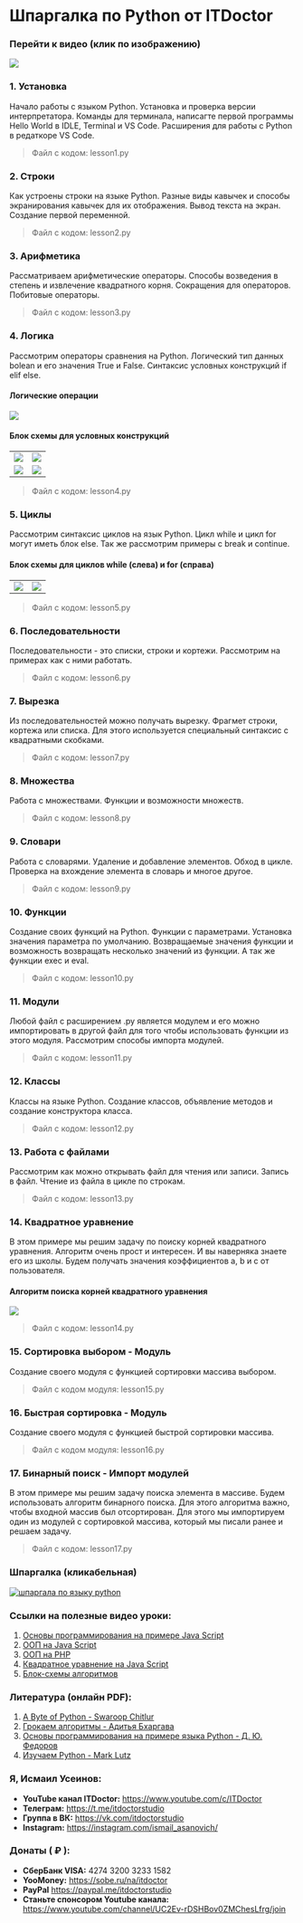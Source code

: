 # Шпаргалка по Python от ITDoctor

### Перейти к видео (клик по изображению)
<a href="https://youtu.be/aC6_iSq6Ngo" target="_blank"><img src="img/poster.jpg"></a>

### 1. Установка
Начало работы с языком Python. Установка и проверка версии интерпретатора. Команды для терминала, написагте первой программы Hello World в IDLE, Terminal и VS Code. Расширения для работы с Python в редаткоре VS Code.
> Файл с кодом: lesson1.py
### 2. Строки
Как устроены строки на языке Python. Разные виды кавычек и способы экранирования кавычек для их отображения. Вывод текста на экран. Создание первой переменной.
> Файл с кодом: lesson2.py
### 3. Арифметика
Рассматриваем арифметические операторы. Способы возведения в степень и извлечение квадратного корня. Сокращения для операторов. Побитовые операторы.
> Файл с кодом: lesson3.py
### 4. Логика
Рассмотрим операторы сравнения на Python. Логический тип данных bolean и его значения True и False. Синтаксис условных конструкций if elif else.
#### Логические операции
<img src="img/logic.jpg">

#### Блок схемы для условных конструкций
<table>
  <tr>
    <td><img src="img/1.jpg"></td>
    <td><img src="img/2.jpg"></td>
  </tr>
  <tr>
    <td><img src="img/3.jpg"></td>
    <td><img src="img/4.jpg"></td>
  </tr>
</table>

> Файл с кодом: lesson4.py
### 5. Циклы
Рассмотрим синтаксис циклов на язык Python. Цикл while и цикл for могут иметь блок else. Так же рассмотрим примеры с break и continue.
#### Блок схемы для циклов while (слева) и for (справа)
<table>
  <tr>
    <td><img src="img/5.jpg"></td>
    <td><img src="img/6.jpg"></td>
  </tr>
</table>

> Файл с кодом: lesson5.py
### 6. Последовательности
Последовательности - это списки, строки и кортежи. Рассмотрим на примерах как с ними работать.
> Файл с кодом: lesson6.py
### 7. Вырезка
Из последовательностей можно получать вырезку. Фрагмет строки, кортежа или списка. Для этого используется специальный синтаксис с квадратными скобками.
> Файл с кодом: lesson7.py
### 8. Множества
Работа с множествами. Функции и возможности множеств.
> Файл с кодом: lesson8.py
### 9. Словари
Работа с словарями. Удаление и добавление элементов. Обход в цикле. Проверка на вхождение элемента в словарь и многое другое.
> Файл с кодом: lesson9.py
### 10. Функции
Создание своих функций на Python. Функции с параметрами. Установка значения параметра по умолчанию. Возвращаемые значения функции и возможность возвращать несколько значений из функции. А так же функции exec и eval.
> Файл с кодом: lesson10.py
### 11. Модули
Любой файл с расширением .py является модулем и его можно импортировать в другой файл для того чтобы использовать функции из этого модуля. Рассмотрим способы импорта модулей.
> Файл с кодом: lesson11.py
### 12. Классы
Классы на языке Python. Создание классов, объявление методов и создание конструктора класса.
> Файл с кодом: lesson12.py
### 13. Работа с файлами
Рассмотрим как можно открывать файл для чтения или записи. Запись в файл. Чтение из файла в цикле по строкам.
> Файл с кодом: lesson13.py
### 14. Квадратное уравнение
В этом примере мы решим задачу по поиску корней квадратного уравнения. Алгоритм очень прост и интересен. И вы наверняка знаете его из школы. Будем получать значения коэффициентов a, b и с от пользователя.
#### Алгоритм поиска корней квадратного уравнения
<img src="img/7.jpg">

> Файл с кодом: lesson14.py
### 15. Сортировка выбором - Модуль
Создание своего модуля с функцией сортировки массива выбором.
> Файл с кодом модуля: lesson15.py
### 16. Быстрая сортировка - Модуль
Создание своего модуля с функцией быстрой сортировки массива.
> Файл с кодом модуля: lesson16.py
### 17. Бинарный поиск - Импорт модулей
В этом примере мы решим задачу поиска элемента в массиве. Будем использовать алгоритм бинарного поиска. Для этого алгоритма важно, чтобы входной массив был отсортирован. Для этого мы импортируем один из модулей с сортировкой массива, который мы писали ранее и решаем задачу.
> Файл с кодом: lesson17.py

### Шпаргалка (кликабельная)
<a href="img/python.jpg" download><img alt="шпаргала по языку python" src="img/python.jpg"></a>

### Ссылки на полезные видео уроки:
1. <a href="https://youtu.be/2yT8jMgWvko" target="_blank">Основы программирования на примере Java Script</a>
2. <a href="https://youtu.be/4rkj2CUpzpE" target="_blank">ООП на Java Script</a>
3. <a href="https://youtu.be/LJCfPmbU4sc" target="_blank">ООП на PHP</a>
3. <a href="https://youtu.be/daJgnaNC_1U" target="_blank">Квадратное уравнение на Java Script</a>
3. <a href="https://youtu.be/uY0I4c3nwfA" target="_blank">Блок-схемы алгоритмов</a>

### Литература (онлайн PDF):
1. <a href="https://wombat.org.ua/AByteOfPython/AByteofPythonRussian-2.02.pdf" target="_blank">A Byte of Python - Swaroop Chitlur</a>
2. <a href="https://kitobz.com/upload/%D0%93%D1%80%D0%BE%D0%BA%D0%B0%D0%B5%D0%BC%20%D0%B0%D0%BB%D0%B3%D0%BE%D1%80%D0%B8%D1%82%D0%BC%D1%8B-%20%20www.kitobz.com.pdf" target="_blank">Грокаем алгоритмы - Адитья Бхаргава</a>
3. <a href="https://dfedorov.spb.ru/python3/book.pdf" target="_blank">Основы программирования на примере языка Python - Д. Ю. Федоров</a>
4. <a href="http://uchcom7.botik.ru/L/prog/python/python_01.pdf" target="_blank">Изучаем Python - Mark Lutz</a>

### Я, Исмаил Усеинов:
* __YouTube канал ITDoctor:__ https://www.youtube.com/c/ITDoctor
* __Телеграм:__ https://t.me/itdoctorstudio
* __Группа в ВК:__ https://vk.com/itdoctorstudio
* __Instagram:__ https://instagram.com/ismail_asanovich/

### Донаты ( ₽ ):
* __СберБанк VISA:__ 4274 3200 3233 1582
* __YooMoney:__ https://sobe.ru/na/itdoctor 
* __PayPal__ https://paypal.me/itdoctorstudio
* __Станьте спонсором Youtube канала:__ https://www.youtube.com/channel/UC2Ev-rDSHBov0ZMChesLfrg/join